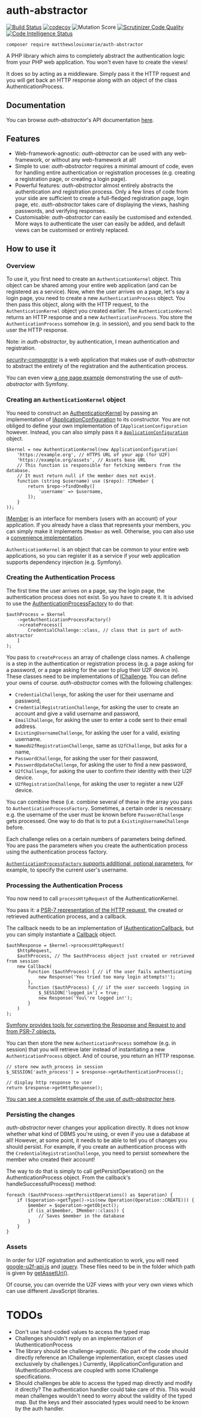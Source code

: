 # auth-abstractor

[![Build Status](https://travis-ci.org/matthewslouismarie/auth-abstractor.svg?branch=master)](https://travis-ci.org/matthewslouismarie/auth-abstractor)
[![codecov](https://codecov.io/gh/matthewslouismarie/auth-abstractor/branch/master/graph/badge.svg)](https://codecov.io/gh/matthewslouismarie/auth-abstractor)
![Mutation Score](https://img.shields.io/badge/mutation%20score->70%25-brightgreen.svg)
[![Scrutinizer Code Quality](https://scrutinizer-ci.com/g/matthewslouismarie/auth-abstractor/badges/quality-score.png?b=master)](https://scrutinizer-ci.com/g/matthewslouismarie/auth-abstractor/?branch=master)
[![Code Intelligence Status](https://scrutinizer-ci.com/g/matthewslouismarie/auth-abstractor/badges/code-intelligence.svg?b=master)](https://scrutinizer-ci.com/code-intelligence)


    composer require matthewslouismarie/auth-abstractor


A PHP library which aims to completely abstract the authentication logic
from your PHP web application. You won't even have to create the views!

It does so by acting as a middleware. Simply pass it the HTTP request and you
will get back an HTTP response along with an object of the class
AuthenticationProcess.

## Documentation

You can browse _auth-abstractor_'s API documentation [here](https://matthewslouismarie.github.io).

## Features

 - Web-framework-agnostic: _auth-abtractor_ can be used with any web-framework,
 or without any web-framework at all!
 - Simple to use: _auth-abstractor_ requires a minimal amount of code, even for
 handling entire authentication or registration processes (e.g. creating a
 registration page, or creating a login page).
 - Powerful features: _auth-abstractor_ almost entirely abstracts the
 authentication and registration process. Only a few lines of code from your
 side are sufficient to create a full-fledged registration page, login page,
 etc. _auth-abstractor_ takes care of displaying the views, hashing passwords,
 and verifying responses.
 - Customisable: _auth-abstractor_ can easily be customised and extended. More
 ways to authenticate the user can easily be added, and default views can be
 customised or entirely replaced.

## How to use it

### Overview

To use it, you first need to create an `AuthenticationKernel` object. This
object can be shared among your entire web application (and can be registered as
a service). Now, when the user arrives on a page, let's say a login page, you
need to create a new `AuthenticationProcess` object. You then pass this object,
along with the HTTP request, to the `AuthenticationKernel` object you created
earlier.
The `AuthenticationKernel` returns an HTTP response and a new 
`AuthenticationProcess`. You store the `AuthenticationProcess` somehow (e.g. in
session), and you send back to the user the HTTP response.

Note: in _auth-abstractor_, by authentication, I mean authentication and
registration.

_[security-comparator](https://github.com/matthewslouismarie/security-comparator)_ is a web application that makes use of _auth-abstractor_ to abstract the entirety of the registration and the authentication process.

You can even view [a one page example](https://github.com/matthewslouismarie/security-comparator/blob/master/symfony/src/Controller/TmpController.php) demonstrating the use of _auth-abstractor_ with
Symfony.



### Creating an `AuthenticationKernel` object

You need to construct an [AuthenticationKernel](https://matthewslouismarie.github.io/classes/LM.AuthAbstractor.Controller.AuthenticationKernel.html) by passing an implementation of [IApplicationConfiguration](https://matthewslouismarie.github.io/classes/LM.AuthAbstractor.Configuration.IApplicationConfiguration.html) to its constructor. You are not obliged to define your own
implementation of `IApplicationConfiguration` however. Instead, you can also
simply pass it a [`ApplicationConfiguration`](https://matthewslouismarie.github.io/classes/LM.AuthAbstractor.Implementation.ApplicationConfiguration.html) object.

    $kernel = new AuthenticationKernel(new ApplicationConfiguration(
        'https://example.org', // HTTPS URL of your app (for U2F)
        'https://example.org/assets', // Assets base URL
        // This function is responsible for fetching members from the database.
        // It must return null if the member does not exist.
        function (string $username) use ($repo): ?IMember {
            return $repo->findOneBy([
                'username' => $username,
            ]);
        }
    ));

[IMember](https://matthewslouismarie.github.io/classes/LM.AuthAbstractor.Model.IMember.html)
is an interface for members (users with an account) of your application. If you
already have a class that represents your members, you can simply make it
implements `IMember` as well. Otherwise, you can also use a [convenience
implementation](https://matthewslouismarie.github.io/classes/LM.AuthAbstractor.Implementation.Member.html).

`AuthenticationKernel` is an object that can be
common to your entire web applications, so you can register it as a service if
your web application supports dependency injection (e.g. Symfony).

### Creating the Authentication Process

The first time the user arrives on a page, say the login page, the
authentication process does not exist. So you have to create it. It is advised
to use the [AuthenticationProcessFactory](https://matthewslouismarie.github.io/classes/LM.AuthAbstractor.Factory.AuthenticationProcessFactory.html) to do that:

    $authProcess = $kernel
        ->getAuthenticationProcessFactory()
        ->createProcess([
            CredentialChallenge::class, // class that is part of auth-abstractor
        ]
    );

You pass to `createProcess` an array of challenge class names. A challenge is a
step in the authentication or registration process (e.g. a page asking for a
password, or a page asking for the user to plug their U2F device in). These
classes need to be implementations of [IChallenge](https://matthewslouismarie.github.io/classes/LM.AuthAbstractor.Challenge.IChallenge.html).
You can define your owns of course. _auth-abstractor_ comes with the following challenges:
 - `CredentialChallenge`, for asking the user for their username and password,
 - `CredentialRegistrationChallenge`, for asking the user to create an account
 and give a valid username and password,
 - `EmailChallenge`, for asking the user to enter a code sent to their email
 address.
 - `ExistingUsernameChallenge`, for asking the user for a valid, existing
 username.
 - `NamedU2fRegistrationChallenge`, same as `U2fChallenge`, but asks for a name,
 - `PasswordChallenge`, for asking the user for their password,
 - `PasswordUpdateChallenge`, for asking the user to find a new password,
 - `U2fChallenge`, for asking the user to confirm their identity with their U2F
 device.
 - `U2fRegistrationChallenge`, for asking the user to register a new U2F device.

You can combine these (i.e. combine several of these in the array you pass to
`AuthenticationProcessFactory`. Sometimes, a certain order is necessary: e.g.
the username of the user must be known before `PasswordChallenge` gets
processed. One way to do that is to put a `ExistingUsernameChallenge` before.

Each challenge relies on a certain numbers of parameters being defined. You are
pass the parameters when you create the authentication process using the
authentication process factory.

[`AuthenticationProcessFactory` supports additional, optional parameters](https://matthewslouismarie.github.io/classes/LM.AuthAbstractor.Factory.AuthenticationProcessFactory.html),
for example, to specify the current user's username.

### Processing the Authentication Process

You now need to call `processHttpRequest` of the AuthenticationKernel.

You pass it: a [PSR-7 representation of the HTTP request](https://www.php-fig.org/psr/psr-7/),
the created or retrieved authentication process, and a callback.

The callback needs to be an implementation of [IAuthenticationCallback](https://matthewslouismarie.github.io/classes/LM.AuthAbstractor.Model.IAuthenticationCallback.html),
but you can simply instantiate a [Callback](https://matthewslouismarie.github.io/classes/LM.AuthAbstractor.Implementation.Callback.html) object.

    $authResponse = $kernel->processHttpRequest(
        $httpRequest,
        $authProcess, // The $authProcess object just created or retrieved from session
        new Callback(
            function ($authProcess) { // if the user fails authenticating
                new Response('You tried too many login attempts!');
            },
            function ($authProcess) { // if the user succeeds logging in
                $_SESSION['logged_in'] = true;
                new Response('You\'re logged in!');
            }
        )
    );

[Symfony provides tools for converting the Response and Request to and from PSR-7
objects.](https://symfony.com/doc/current/components/psr7.html)

You can then store the new `AuthenticationProcess` somehow (e.g. in session) that
you will retrieve later instead of instantiating a new `AuthenticationProcess`
object. And of course, you return an HTTP response.

    // store new auth_process in session
    $_SESSION['auth_process'] = $response->getAuthenticationProcess();

    // display http response to user
    return $response->getHttpResponse();

[You can see a complete example of the use of _auth-abstractor_ here](https://github.com/matthewslouismarie/security-comparator/blob/41e6a420843d7aa6a00638bf98e1babde0aa2dba/symfony/src/Controller/TmpController.php#L38).

### Persisting the changes

_auth-abstractor_ never changes your application directly. It does not know
whether what kind of DBMS you're using, or even if you use a database at all!
However, at some point, it needs to be able to tell you of changes you should
persist. For example, if you create an authentication process with the
`CredentialRegistrationChallenge`, you need to persist somewhere the member who
created their account!

The way to do that is simply to call getPersistOperation() on the
AuthenticationProcess object. From the callback's handleSuccessfulProcess()
method:

    foreach ($authProcess->getPersistOperations() as $operation) {
        if ($operation->getType()->is(new Operation(Operation::CREATE))) {
            $member = $operation->getObject();
            if (is_a($member, IMember::class)) {
                // Saves $member in the database
            }
        }
    }

### Assets

In order for U2F registration and authentication to work, you will need
[google-u2f-api.js](https://www.npmjs.com/package/google-u2f-api.js) and
[jquery](https://www.npmjs.com/package/jquery). These files need to be in the
folder which path is given by [getAssetUri()](https://github.com/matthewslouismarie/auth-abstractor/blob/a97f0a64d5f0f8760d133f34afcf2a44ab1aa082/src/LM/Authentifier/Configuration/IApplicationConfiguration.php#L11).

Of course, you can override the U2F views with your very own views which can
use different JavaScript libraries.

# TODOs
 - Don't use hard-coded values to access the typed map
 - Challenges shouldn't reply on an implementation of IAuthenticationProcess
 - The library should be challenge-agnostic. (No part of the code should directly
 reference an IChallenge implementation, except classes used exclusively by
 challenges.) Currently, IApplicationConfiguration and IAuthenticationProcess
 are coupled with some IChallenge specifications.
 - Should challenges be able to access the typed map directly and modify it
 directly? The authentication handler could take care of this. This would
 mean challenges wouldn't need to worry about the validity of the typed map.
 But the keys and their associated types would need to be known by the auth
 handler.